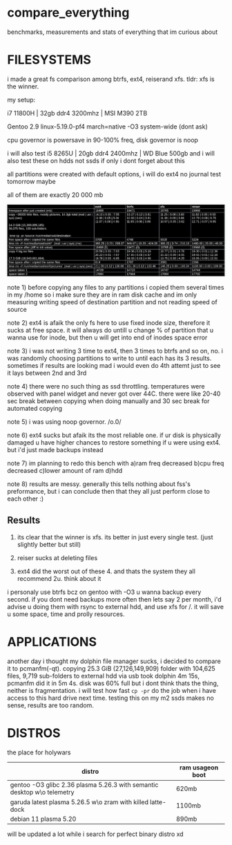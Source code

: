 # compare_everything
benchmarks, measurements and stats of everything that im curious about

# FILESYSTEMS
i made a great fs comparison among btrfs, ext4, reiserand xfs. tldr: xfs is the winner.

my setup:

i7 11800H | 32gb ddr4 3200mhz | MSI M390 2TB

Gentoo 2.9 linux-5.19.0-pf4 march=native -O3 system-wide (dont ask)

cpu governor is powersave in 90-100% freq, disk governor is noop

i will also test i5 8265U | 20gb ddr4 2400mhz | WD Blue 500gb and i will also test these on hdds not ssds if only i dont forget about this

all partitions were created with default options, i will do ext4 no journal test tomorrow maybe

all of them are exactly 20 000 mb

![Alt text](FS.png?raw=true "Title")

note 1) before copying any files to any partitions i copied them several times in my /home so i make sure they are in ram disk cache and im only measuring writing speed of destination partition and not reading speed of source

note 2) ext4 is afaik the only fs here to use fixed inode size, therefore it sucks at free space. it will always do untill u change % of partition that u wanna use for inode, but then u will get into end of inodes space error

note 3) i was not writing 3 time to ext4, then 3 times to btrfs and so on, no. i was randomly choosing partitions to write to until each has its 3 results. sometimes if results are looking mad i would even do 4th attemt just to see it lays between 2nd and 3rd

note 4) there were no such thing as ssd throttling. temperatures were observed with panel widget and never got over 44C. there were like 20-40 sec break between copying when doing manually and 30 sec break for automated copying

note 5) i was using noop governor. \/o.0\/

note 6) ext4 sucks but afaik its the most reliable one. if ur disk is  physically damaged u have higher chances to restore something if u were using ext4. but i'd just made backups instead

note 7) im planning to redo this bench with a)ram freq decreased b)cpu freq decreased c)lower amount of ram d)hdd 

note 8) results are messy. generally this tells nothing about fss's preformance, but i can conclude then that they all just perform close to each other :)

## Results

1) its clear that the winner is xfs. its better in just every single test. (just slightly better but still)

2) reiser sucks at deleting files

3) ext4 did the worst out of these 4. and thats the system they all recommend 2u. think about it

i personaly use btrfs bcz on gentoo with -O3 u wanna backup every second. if you dont need backups more often then lets say 2 per month, i'd advise u doing them with rsync to  external hdd, and use xfs for /. it will save u some space, time and prolly resources.


# APPLICATIONS

another day i thought my dolphin file manager sucks, i decided to compare it to pcmanfm(-qt). copying 25.3 GiB (27,126,149,909) folder with 104,625 files, 9,719 sub-folders to external hdd via usb took dolphin 4m 15s, pcmanfm did it in 5m 4s. disk was 60% full but i dont think thats the thing, neither is fragmentation. i will test how fast `cp -pr` do the job when i have access to this hard drive next time. testing this on my m2 ssds makes no sense, results are too random. 

# DISTROS

the place for holywars

| distro | ram usageon boot |
| --- | --- |
| gentoo -O3 glibc 2.36 plasma 5.26.3 with semantic desktop w\o telemetry | 620mb |
| garuda latest plasma 5.26.5 w\o zram with killed latte-dock | 1100mb |
| debian 11 plasma 5.20 | 890mb |

will be updated a lot while i search for perfect binary distro xd
